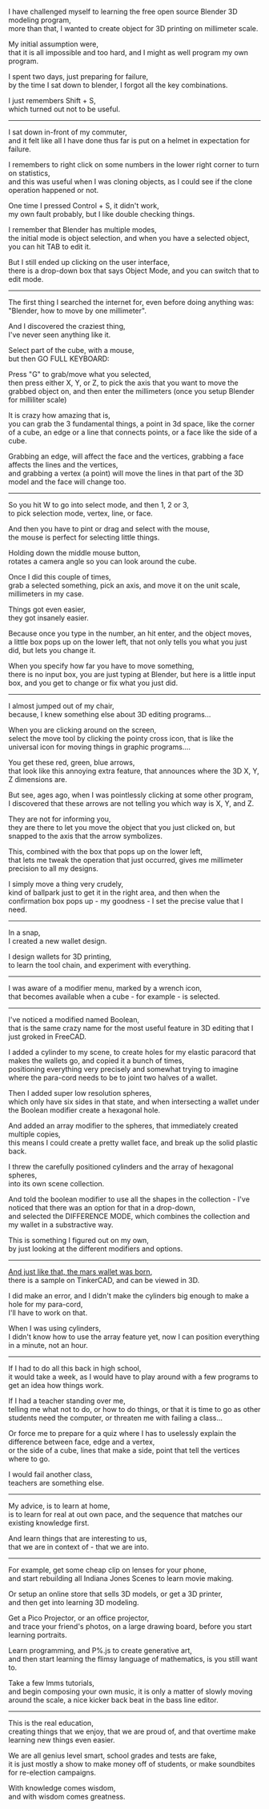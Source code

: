 I have challenged myself to learning the free open source Blender 3D modeling program,\
more than that, I wanted to create object for 3D printing on millimeter scale.

My initial assumption were,\
that it is all impossible and too hard, and I might as well program my own program.

I spent two days, just preparing for failure,\
by the time I sat down to blender, I forgot all the key combinations.

I just remembers Shift + S,\
which turned out not to be useful.

---

I sat down in-front of my commuter,\
and it felt like all I have done thus far is put on a helmet in expectation for failure.

I remembers to right click on some numbers in the lower right corner to turn on statistics,\
and this was useful when I was cloning objects, as I could see if the clone operation happened or not.

One time I pressed Control + S, it didn't work,\
my own fault probably, but I like double checking things.

I remember that Blender has multiple modes,\
the initial mode is object selection, and when you have a selected object, you can hit TAB to edit it.

But I still ended up clicking on the user interface,\
there is a drop-down box that says Object Mode, and you can switch that to edit mode.

---

The first thing I searched the internet for, even before doing anything was:\
"Blender, how to move by one millimeter".

And I discovered the craziest thing,\
I've never seen anything like it.

Select part of the cube, with a mouse,\
but then GO FULL KEYBOARD:

Press "G" to grab/move what you selected,\
then press either X, Y, or Z, to pick the axis that you want to move the grabbed object on, and then enter the millimeters (once you setup Blender for milliliter scale)

It is crazy how amazing that is,\
you can grab the 3 fundamental things, a point in 3d space, like the corner of a cube, an edge or a line that connects points, or a face like the side of a cube.

Grabbing an edge, will affect the face and the vertices, grabbing a face affects the lines and the vertices,\
and grabbing a vertex (a point) will move the lines in that part of the 3D model and the face will change too.

---

So you hit W to go into select mode, and then 1, 2 or 3,\
to pick selection mode, vertex, line, or face.

And then you have to pint or drag and select with the mouse,\
the mouse is perfect for selecting little things.

Holding down the middle mouse button,\
rotates a camera angle so you can look around the cube.

Once I did this couple of times,\
grab a selected something, pick an axis, and move it on the unit scale, millimeters in my case.

Things got even easier,\
they got insanely easier.

Because once you type in the number, an hit enter, and the object moves,\
a little box pops up on the lower left, that not only tells you what you just did, but lets you change it.

When you specify how far you have to move something,\
there is no input box, you are just typing at Blender, but here is a little input box, and you get to change or fix what you just did.

---

I almost jumped out of my chair,\
because, I knew something else about 3D editing programs...

When you are clicking around on the screen,\
select the move tool by clicking the pointy cross icon, that is like the universal icon for moving things in graphic programs....

You get these red, green, blue arrows,\
that look like this annoying extra feature, that announces where the 3D X, Y, Z dimensions are.

But see, ages ago, when I was pointlessly clicking at some other program,\
I discovered that these arrows are not telling you which way is X, Y, and Z.

They are not for informing you,\
they are there to let you move the object that you just clicked on, but snapped to the axis that the arrow symbolizes.

This, combined with the box that pops up on the lower left,\
that lets me tweak the operation that just occurred, gives me millimeter precision to all my designs.

I simply move a thing very crudely,\
kind of ballpark just to get it in the right area, and then when the confirmation box pops up - my goodness - I set the precise value that I need.

---

In a snap,\
I created a new wallet design.

I design wallets for 3D printing,\
to learn the tool chain, and experiment with everything.

---

I was aware of a modifier menu, marked by a wrench icon,\
that becomes available when a cube - for example - is selected.

---

I've noticed a modified named Boolean,\
that is the same crazy name for the most useful feature in 3D editing that I just groked in FreeCAD.

I added a cylinder to my scene, to create holes for my elastic paracord that makes the wallets go, and copied it a bunch of times,\
positioning everything very precisely and somewhat trying to imagine where the para-cord needs to be to joint two halves of a wallet.

Then I added super low resolution spheres,\
which only have six sides in that state, and when intersecting a wallet under the Boolean modifier create a hexagonal hole.

And added an array modifier to the spheres, that immediately created multiple copies,\
this means I could create a pretty wallet face, and break up the solid plastic back.

I threw the carefully positioned cylinders and the array of hexagonal spheres,\
into its own scene collection.

And told the boolean modifier to use all the shapes in the collection - I've noticed that there was an option for that in a drop-down,\
and selected the DIFFERENCE MODE, which combines the collection and my wallet in a substractive way.

This is something I figured out on my own,\
by just looking at the different modifiers and options.

---

[And just like that, the mars wallet was born](https://www.tinkercad.com/things/iOcookFeG4o),\
there is a sample on TinkerCAD, and can be viewed in 3D.

I did make an error, and I didn't make the cylinders big enough to make a hole for my para-cord,\
I'll have to work on that.

When I was using cylinders,\
I didn't know how to use the array feature yet, now I can position everything in a minute, not an hour.

---

If I had to do all this back in high school,\
it would take a week, as I would have to play around with a few programs to get an idea how things work.

If I had a teacher standing over me,\
telling me what not to do, or how to do things, or that it is time to go as other students need the computer, or threaten me with failing a class...

Or force me to prepare for a quiz where I has to uselessly explain the difference between face, edge and a vertex,\
or the side of a cube, lines that make a side, point that tell the vertices where to go.

I would fail another class,\
teachers are something else.

---

My advice, is to learn at home,\
is to learn for real at out own pace, and the sequence that matches our existing knowledge first.

And learn things that are interesting to us,\
that we are in context of - that we are into.

---

For example, get some cheap clip on lenses for your phone,\
and start rebuilding all Indiana Jones Scenes to learn movie making.

Or setup an online store that sells 3D models, or get a 3D printer,\
and then get into learning 3D modeling.

Get a Pico Projector, or an office projector,\
and trace your friend's photos, on a large drawing board, before you start learning portraits.

Learn programming, and P%.js to create generative art,\
and then start learning the flimsy language of mathematics, is you still want to.

Take a few lmms tutorials,\
and begin composing your own music, it is only a matter of slowly moving around the scale, a nice kicker back beat in the bass line editor.

---

This is the real education,\
creating things that we enjoy, that we are proud of, and that overtime make learning new things even easier.

We are all genius level smart, school grades and tests are fake,\
it is just mostly a show to make money off of students, or make soundbites for re-election campaigns.

With knowledge comes wisdom,\
and with wisdom comes greatness.
